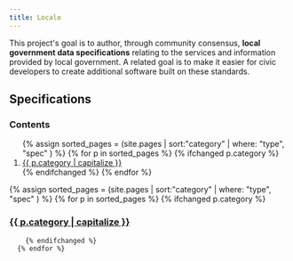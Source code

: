 ```yaml
---
title: Localo
---
```

This project's goal is to author, through community consensus, **local government data specifications** relating to the services and information provided by local government. A related goal is to make it easier for civic developers to create additional software built on these standards.

## Specifications

<div class="row">
  <div class="col-xs-4">
    <nav>
      <h3>Contents</h3>
      <ol class="list-group">
      {% assign sorted_pages = (site.pages | sort:"category" | where: "type", "spec" ) %}
      {% for p in sorted_pages %}
        {% ifchanged p.category %}
          <li class="list-group-item"><a href="#{{ p.category }}">{{ p.category | capitalize }}</a></li>
        {% endifchanged %}
      {% endfor %}
      </ol>
    </nav>
  </div>

  <div class="col-xs-8">
      {% assign sorted_pages = (site.pages | sort:"category" | where: "type", "spec" ) %}
      {% for p in sorted_pages %}
        {% ifchanged p.category %}
          <h3 id="#{{ p.category }}"><a href="{{ p.category }}/">{{ p.category | capitalize }}</a></h3>
          
        {% endifchanged %}
      {% endfor %}
  </div>
</div>